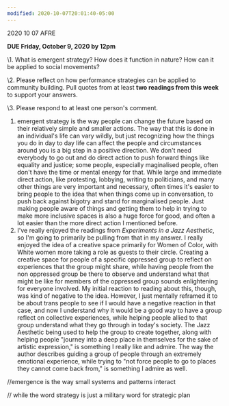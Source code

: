 ```yaml
---
modified: 2020-10-07T20:01:40-05:00
---
```


2020 10 07 AFRE

**DUE Friday, October 9, 2020 by 12pm** 

\1. What is emergent strategy? How does it function in nature? How can it be applied to social movements?

\2. Please reflect on how performance strategies can be applied to community building. Pull quotes from at least **two readings from this week** to support your answers. 

\3. Please respond to at least one person's comment. 



1. emergent strategy is the way people can change the future based on their relatively simple and smaller actions. The way that this is done in an individual's life can vary wildly, but just recognizing how the things you do in day to day life can affect the people and circumstances around you is a big step in a positive direction. We don't need everybody to go out and do direct action to push forward things like equality and justice; some people, especially maginalised people, often don't have the time or mental energy for that. While large and immediate direct action, like protesting, lobbying, writing to politicians, and many other things are very important and necessary, often times it's easier to bring people to the idea that when things come up in conversation, to push back against bigotry and stand for marginalised people. Just making people aware of things and getting them to help in trying to make more inclusive spaces is also a huge force for good, and often a lot easier than the more direct action I mentioned before.
2. I've really enjoyed the readings from *Experiments in a Jazz Aesthetic*, so I'm going to primarily be pulling from that in my answer. I really enjoyed the idea of a creative space primarily for Women of Color, with White women more taking a role as guests to their circle. Creating a creative space for people of a specific oppressed group to reflect on experiences that the group might share, while having people from the non oppressed group be there to observe and understand what that might be like for members of the oppressed group sounds enlightening for everyone involved. My initial reaction to reading about this, though, was kind of negative to the idea. However, I just mentally reframed it to be about trans people to see if I would have a negative reaction in that case, and now I understand why it would be a good way to have a group reflect on collective experiences, while helping people allied to that group understand what they go through in today's society. The Jazz Aesthetic being used to help the group to create together, along with helping people "journey into a deep place in themselves for the sake of artistic expression," is something I really like and admire. The way the author describes guiding a group of people through an extremely emotional experience, while trying to "not force people to go to places they cannot come back from," is something I admire as well.

//emergence is the way small systems and patterns interact

// while the word strategy is just a military word for strategic plan